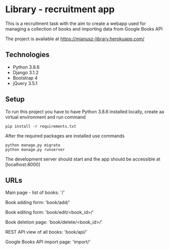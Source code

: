 # Library - recruitment app
This is a recruitment task with the aim to create a webapp used for managing a collection of books and importing data from Google Books API

The project is available at https://mjanusz-library.herokuapp.com/

## Technologies
* Python 3.8.6
* Django 3.1.2
* Bootstrap 4
* jQuery 3.5.1

## Setup
To run this project you have to have Python 3.8.6 installed locally, create aa virtual environment and run command

```pip install -r requirements.txt```

After the required packages are installed use commands

```
python manage.py migrate
python manage.py runserver
``` 

The development server should start and the app should be accessible at [localhost:8000]

## URLs

Main page - list of books: '/'

Book adding form: 'book/add/'

Book editing form: 'book/edit/<book_id>/'

Book deletion page: 'book/delete/<book_id>/'

REST API view of all books: 'book/api/'

Google Books API import page: 'import/'